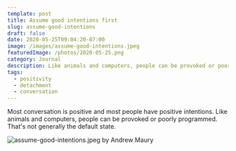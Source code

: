 ```yaml
---
template: post
title: Assume good intentions first
slug: assume-good-intentions
draft: false
date: 2020-05-25T09:04:20-07:00
image: /images/assume-good-intentions.jpeg
featuredImage: /photos/2020-05-25.png
category: Journal
description: Like animals and computers, people can be provoked or poorly programmed. That's not generally the default state. 
tags:
  - positivity
  - detachment
  - conversation 
---
```

Most conversation is positive and most people have positive intentions. Like animals and computers, people can be provoked or poorly programmed. That's not generally the default state. 

![assume-good-intentions.jpeg by Andrew Maury](/images/assume-good-intentions.jpeg)